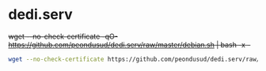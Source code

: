 # dedi.serv

~~wget --no-check-certificate -qO- https://github.com/peondusud/dedi.serv/raw/master/debian.sh | bash -x -~~

```bash
wget --no-check-certificate https://github.com/peondusud/dedi.serv/raw/master/debian.sh ; bash -x debian.sh
```
